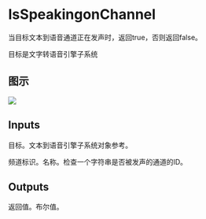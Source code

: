 # IsSpeakingonChannel

当目标文本到语音通道正在发声时，返回true，否则返回false。

目标是文字转语音引擎子系统

## 图示

![]($-20221218-21113929.png)

## Inputs

目标。文本到语音引擎子系统对象参考。

频道标识。名称。检查一个字符串是否被发声的通道的ID。

## Outputs

返回值。布尔值。
